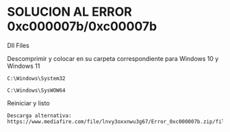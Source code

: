 # SOLUCION AL ERROR 0xc000007b/0xc00007b

Dll Files

Descomprimir y colocar en su carpeta correspondiente para Windows 10 y Windows 11


```
C:\Windows\System32
```

```
C:\Windows\SysWOW64
```

Reiniciar y listo 

```
Descarga alternativa:
https://www.mediafire.com/file/lnvy3oxxnwu3g67/Error_0xc000007b.zip/file
```
